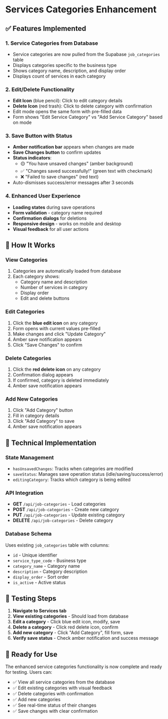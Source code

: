# Services Categories Enhancement

## ✅ **Features Implemented**

### **1. Service Categories from Database**
- Service categories are now pulled from the Supabase `job_categories` table
- Displays categories specific to the business type
- Shows category name, description, and display order
- Displays count of services in each category

### **2. Edit/Delete Functionality**
- **Edit Icon** (blue pencil): Click to edit category details
- **Delete Icon** (red trash): Click to delete category with confirmation
- Edit mode opens the same form with pre-filled data
- Form shows "Edit Service Category" vs "Add Service Category" based on mode

### **3. Save Button with Status**
- **Amber notification bar** appears when changes are made
- **Save Changes button** to confirm updates
- **Status indicators**:
  - 🟡 "You have unsaved changes" (amber background)
  - ✅ "Changes saved successfully!" (green text with checkmark)
  - ❌ "Failed to save changes" (red text)
- Auto-dismisses success/error messages after 3 seconds

### **4. Enhanced User Experience**
- **Loading states** during save operations
- **Form validation** - category name required
- **Confirmation dialogs** for deletions
- **Responsive design** - works on mobile and desktop
- **Visual feedback** for all user actions

## 🎯 **How It Works**

### **View Categories**
1. Categories are automatically loaded from database
2. Each category shows:
   - Category name and description
   - Number of services in category
   - Display order
   - Edit and delete buttons

### **Edit Categories**
1. Click the **blue edit icon** on any category
2. Form opens with current values pre-filled
3. Make changes and click "Update Category"
4. Amber save notification appears
5. Click "Save Changes" to confirm

### **Delete Categories**
1. Click the **red delete icon** on any category
2. Confirmation dialog appears
3. If confirmed, category is deleted immediately
4. Amber save notification appears

### **Add New Categories**
1. Click "Add Category" button
2. Fill in category details
3. Click "Add Category" to save
4. Amber save notification appears

## 🔧 **Technical Implementation**

### **State Management**
- `hasUnsavedChanges`: Tracks when categories are modified
- `saveStatus`: Manages save operation status (idle/saving/success/error)
- `editingCategory`: Tracks which category is being edited

### **API Integration**
- **GET** `/api/job-categories` - Load categories
- **POST** `/api/job-categories` - Create new category
- **PUT** `/api/job-categories` - Update existing category
- **DELETE** `/api/job-categories` - Delete category

### **Database Schema**
Uses existing `job_categories` table with columns:
- `id` - Unique identifier
- `service_type_code` - Business type
- `category_name` - Category name
- `description` - Category description
- `display_order` - Sort order
- `is_active` - Active status

## 🧪 **Testing Steps**

1. **Navigate to Services tab**
2. **View existing categories** - Should load from database
3. **Edit a category** - Click blue edit icon, modify, save
4. **Delete a category** - Click red delete icon, confirm
5. **Add new category** - Click "Add Category", fill form, save
6. **Verify save status** - Check amber notification and success message

## 🚀 **Ready for Use**

The enhanced service categories functionality is now complete and ready for testing. Users can:
- ✅ View all service categories from the database
- ✅ Edit existing categories with visual feedback
- ✅ Delete categories with confirmation
- ✅ Add new categories
- ✅ See real-time status of their changes
- ✅ Save changes with clear confirmation